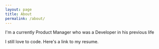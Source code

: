 ```yaml
---
layout: page
title: About
permalink: /about/
---
```


I'm a currently Product Manager who was a Developer in his previous life

I still love to code. Here's a link to my resume.
